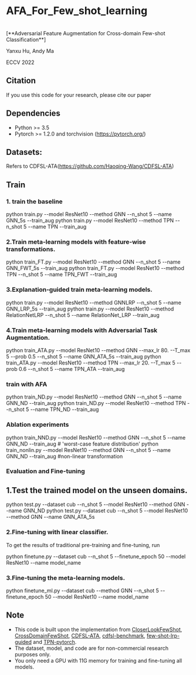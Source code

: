 # AFA_For_Few_shot_learning

<br>
[**Adversarial Feature Augmentation for Cross-domain Few-shot Classification**]
<br>

Yanxu Hu, Andy Ma

ECCV 2022

## Citation
If you use this code for your research, please cite our paper

## Dependencies
* Python >= 3.5
* Pytorch >= 1.2.0 and torchvision (https://pytorch.org/)

## Datasets:
Refers to CDFSL-ATA(https://github.com/Haoqing-Wang/CDFSL-ATA)

## Train
### 1. train the baseline
python train.py --model ResNet10 --method GNN --n_shot 5 --name GNN_5s --train_aug
python train.py --model ResNet10 --method TPN --n_shot 5 --name TPN --train_aug


### 2.Train meta-learning models with feature-wise transformations.

python train_FT.py --model ResNet10 --method GNN --n_shot 5 --name GNN_FWT_5s --train_aug
python train_FT.py --model ResNet10 --method TPN --n_shot 5 --name TPN_FWT --train_aug

### 3.Explanation-guided train meta-learning models.


python train.py --model ResNet10 --method GNNLRP --n_shot 5 --name GNN_LRP_5s --train_aug
python train.py --model ResNet10 --method RelationNetLRP --n_shot 5 --name RelationNet_LRP --train_aug


### 4.Train meta-learning models with Adversarial Task Augmentation.

python train_ATA.py --model ResNet10 --method GNN --max_lr 80. --T_max 5 --prob 0.5 --n_shot 5 --name GNN_ATA_5s --train_aug
python train_ATA.py --model ResNet10 --method TPN --max_lr 20. --T_max 5 --prob 0.6 --n_shot 5 --name TPN_ATA --train_aug

### train with AFA

python train_ND.py --model ResNet10 --method GNN --n_shot 5 --name GNN_ND --train_aug
python train_ND.py --model ResNet10 --method TPN --n_shot 5 --name TPN_ND --train_aug

### Ablation experiments

python train_NND.py --model ResNet10 --method GNN --n_shot 5 --name GNN_ND --train_aug # 'worst-case feature distribution'
python train_nonlin.py --model ResNet10 --method GNN --n_shot 5 --name GNN_ND --train_aug #non-linear transformation


### Evaluation and Fine-tuning

## 1.Test the trained model on the unseen domains.

python test.py --dataset cub --n_shot 5 --model ResNet10 --method GNN --name GNN_ND
python test.py --dataset cub --n_shot 5 --model ResNet10 --method GNN --name GNN_ATA_5s


### 2.Fine-tuning with linear classifier.
To get the results of traditional pre-training and fine-tuning, run

python finetune.py --dataset cub --n_shot 5 --finetune_epoch 50 --model ResNet10 --name model_name


### 3.Fine-tuning the meta-learning models.

python finetune_ml.py --dataset cub --method GNN --n_shot 5 --finetune_epoch 50 --model ResNet10 --name model_name


## Note

- This code is built upon the implementation from [CloserLookFewShot](https://github.com/wyharveychen/CloserLookFewShot), [CrossDomainFewShot](https://github.com/hytseng0509/CrossDomainFewShot), [CDFSL-ATA](https://github.com/Haoqing-Wang/CDFSL-ATA), [cdfsl-benchmark](https://github.com/IBM/cdfsl-benchmark), [few-shot-lrp-guided](https://github.com/SunJiamei/few-shot-lrp-guided) and [TPN-pytorch](https://github.com/csyanbin/TPN-pytorch).
- The dataset, model, and code are for non-commercial research purposes only.
- You only need a GPU with 11G memory for training and fine-tuning all models.
